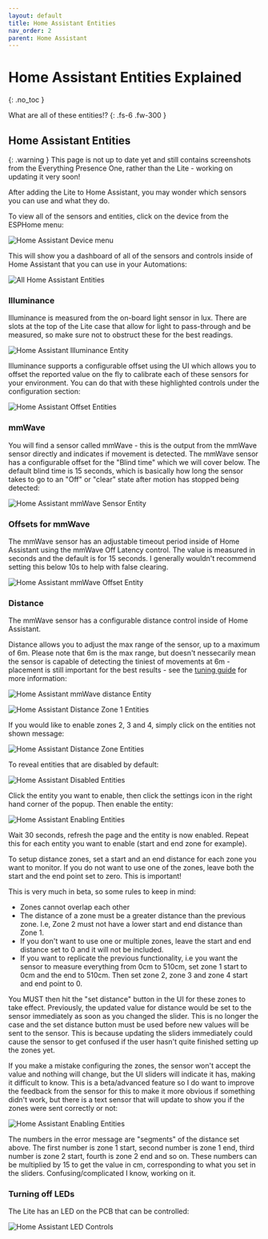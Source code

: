 ```yaml
---
layout: default
title: Home Assistant Entities
nav_order: 2
parent: Home Assistant
---
```


# Home Assistant Entities Explained

{: .no_toc }

What are all of these entities!?
{: .fs-6 .fw-300 }

## Home Assistant Entities

{: .warning }
This page is not up to date yet and still contains screenshots from the Everything Presence One, rather than the Lite - working on updating it very soon!

After adding the Lite to Home Assistant, you may wonder which sensors you can use and what they do.

To view all of the sensors and entities, click on the device from the ESPHome menu:

![Home Assistant Device menu](../images/home-assistant-devices.png)

This will show you a dashboard of all of the sensors and controls inside of Home Assistant that you can use in your Automations:

![All Home Assistant Entities](../images/home-assistant-entities-overview.png)

### Illuminance

Illuminance is measured from the on-board light sensor in lux. There are slots at the top of the Lite case that allow for light to pass-through and be measured, so make sure not to obstruct these for the best readings.

![Home Assistant Illuminance Entity](../images/home-assistant-entities-illuminance.jpg)

Illuminance supports a configurable offset using the UI which allows you to offset the reported value on the fly to calibrate each of these sensors for your environment. You can do that with these highlighted controls under the configuration section:

![Home Assistant Offset Entities](../images/home-assistant-entities-offset-controls.png)

### mmWave

You will find a sensor called mmWave - this is the output from the mmWave sensor directly and indicates if movement is detected. The mmWave sensor has a configurable offset for the "Blind time" which we will cover below. The default blind time is 15 seconds, which is basically how long the sensor takes to go to an "Off" or "clear" state after motion has stopped being detected:

![Home Assistant mmWave Sensor Entity](../images/home-assistant-entities-mmwave.jpg)

### Offsets for mmWave

The mmWave sensor has an adjustable timeout period inside of Home Assistant using the mmWave Off Latency control. The value is measured in seconds and the default is for 15 seconds. I generally wouldn't recommend setting this below 10s to help with false clearing.

![Home Assistant mmWave Offset Entity](../images/home-assistant-entities-mmwave-offset.jpg)

### Distance

The mmWave sensor has a configurable distance control inside of Home Assistant.

Distance allows you to adjust the max range of the sensor, up to a maximum of 6m. Please note that 6m is the max range, but doesn't nessecarily mean the sensor is capable of detecting the tiniest of movements at 6m - placement is still important for the best results - see the [tuning guide](../tuning.html) for more information:

![Home Assistant mmWave distance Entity](../images/home-assistant-entities-mmwave-distance.jpg)

![Home Assistant Distance Zone 1 Entities](../images/home-assistant-entities-distance-zone-1.jpg)

 If you would like to enable zones 2, 3 and 4, simply click on the entities not shown message:

![Home Assistant Distance Zone Entities](../images/home-assistant-entities-distance-entities-not-shown.png)

To reveal entities that are disabled by default:

![Home Assistant Disabled Entities](../images/home-assistant-entities-disabled-reveal.png)

Click the entity you want to enable, then click the settings icon in the right hand corner of the popup. Then enable the entity:

![Home Assistant Enabling Entities](../images/home-assistant-entities-enabling-toggle.png)

Wait 30 seconds, refresh the page and the entity is now enabled. Repeat this for each entity you want to enable (start and end zone for example).

To setup distance zones, set a start and an end distance for each zone you want to monitor. If you do not want to use one of the zones, leave both the start and the end point set to zero. This is important!

This is very much in beta, so some rules to keep in mind:

* Zones cannot overlap each other
* The distance of a zone must be a greater distance than the previous zone. I.e, Zone 2 must not have a lower start and end distance than Zone 1.
* If you don't want to use one or multiple zones, leave the start and end distance set to 0 and it will not be included.
* If you want to replicate the previous functionality, i.e you want the sensor to measure everything from 0cm to 510cm, set zone 1 start to 0cm and the end to 510cm. Then set zone 2, zone 3 and zone 4 start and end point to 0.

You MUST then hit the "set distance" button in the UI for these zones to take effect. Previously, the updated value for distance would be set to the sensor immediately as soon as you changed the slider. This is no longer the case and the set distance button must be used before new values will be sent to the sensor. This is because updating the sliders immediately could cause the sensor to get confused if the user hasn't quite finished setting up the zones yet.

If you make a mistake configuring the zones, the sensor won't accept the value and nothing will change, but the UI sliders will indicate it has, making it difficult to know. This is a beta/advanced feature so I do want to improve the feedback from the sensor for this to make it more obvious if something didn't work, but there is a text sensor that will update to show you if the zones were sent correctly or not:

![Home Assistant Enabling Entities](../images/home-assistant-entities-distance-status.png)

The numbers in the error message are "segments" of the distance set above. The first number is zone 1 start, second number is zone 1 end, third number is zone 2 start, fourth is zone 2 end and so on. These numbers can be multiplied by 15 to get the value in cm, corresponding to what you set in the sliders. Confusing/complicated I know, working on it.

### Turning off LEDs

The Lite has an LED on the PCB that can be controlled:

![Home Assistant LED Controls](../images/home-assistant-entities-led-controls.jpg)

<script>
const toggleDarkMode = document.querySelector('.js-toggle-dark-mode');

jtd.addEvent(toggleDarkMode, 'click', function(){
  if (jtd.getTheme() === 'dark') {
    jtd.setTheme('light');
    toggleDarkMode.textContent = 'Preview dark color scheme';
  } else {
    jtd.setTheme('dark');
    toggleDarkMode.textContent = 'Return to the light side';
  }
});
</script>
